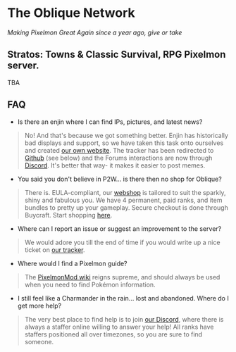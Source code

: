 # The Oblique Network
_Making Pixelmon Great Again since a year ago, give or take_

## Stratos: Towns &amp; Classic Survival, RPG Pixelmon server. 
TBA

## FAQ
* Is there an enjin where I can find IPs, pictures, and latest news?
> No! And that's because we got something better. Enjin has historically bad displays and support, so we have taken this task onto ourselves and created [our own website](http://www.obliquemc.com/). The tracker has been redirected to [Github](https://github.com/ObliqueNET) (see below) and the Forums interactions are now through [Discord](https://discord.gg/B3XcYcR). It's better that way- it makes it easier to post memes.
* You said you don't believe in P2W... is there then no shop for Oblique?
> There is. EULA-compliant, our [webshop](http://www.obliquemc.com/store) is tailored to suit the sparkly, shiny and fabulous you. We have 4 permanent, paid ranks, and item bundles to pretty up your gameplay. Secure checkout is done through Buycraft. Start shopping [here](http://www.obliquemc.com/store).
* Where can I report an issue or suggest an improvement to the server?
> We would adore you till the end of time if you would write up a nice ticket on [our tracker](https://github.com/ObliqueNET/Stratos/issues).
* Where would I find a Pixelmon guide? 
> The [PixelmonMod wiki](http://pixelmonmod.com/wiki/index.php?title=Main_Page) reigns supreme, and should always be used when you need to find Pokémon information.
* I still feel like a Charmander in the rain... lost and abandoned. Where do I get more help?
> The very best place to find help is to join [our Discord](https://discord.gg/B3XcYcR), where there is always a staffer online willing to answer your help! All ranks have staffers positioned all over timezones, so you are sure to find someone.

